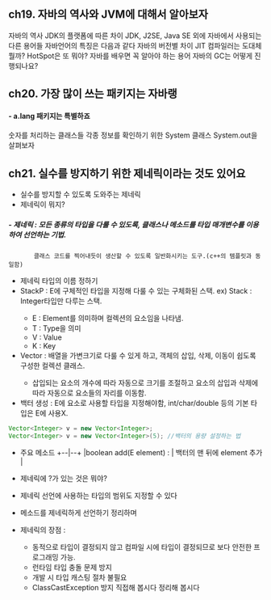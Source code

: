 ## ch19. 자바의 역사와 JVM에 대해서 알아보자
자바의 역사
JDK의 플랫폼에 따른 차이
JDK, J2SE, Java SE 외에 자바에서 사용되는 다른 용어들
자바언어의 특징은 다음과 같다
자바의 버전별 차이
JIT 컴파일러는 도대체 뭘까?
HotSpot은 또 뭐야?
자바를 배우면 꼭 알아야 하는 용어
자바의 GC는 어떻게 진행되나요?


## ch20. 가장 많이 쓰는 패키지는 자바랭
#### - a.lang 패키지는 특별하죠
숫자를 처리하는 클래스들
각종 정보를 확인하기 위한 System 클래스
System.out을 살펴보자



## ch21. 실수를 방지하기 위한 제네릭이라는 것도 있어요
- 실수를 방지할 수 있도록 도와주는 제네릭
- 제네릭이 뭐지?
##### - 제네릭 : 모든 종류의 타입을 다룰 수 있도록, 클래스나 메소드를 타입 매개변수를 이용하여 선언하는 기법.
           클래스 코드를 찍어내듯이 생산할 수 있도록 일반화시키는 도구.(c++의 템플릿과 동일함)
- 제네릭 타입의 이름 정하기
- StackP<E> : E에 구체적인 타입을 지정해 다룰 수 있는 구체화된 스택. ex) Stack<Integer> : Integer타입만 다루는 스택.
  + E : Element를 의미하며 컬렉션의 요소임을 나타냄.
  + T : Type을 의미
  + V : Value
  + K : Key
- Vector<E> : 배열을 가변크기로 다룰 수 있게 하고, 객체의 삽입, 삭제, 이동이 쉽도록 구성한 컬렉션 클래스.
  + 삽입되는 요소의 개수에 따라 자동으로 크기를 조절하고 요소의 삽입과 삭제에 따라 자동으로 요소들의 자리를 이동함.
- 백터 생성 : E에 요소로 사용할 타입을 지정해야함, int/char/double 등의 기본 타입은 E에 사용X.
```java
Vector<Integer> v = new Vector<Integer>;
Vector<Integer> v = new Vector<Integer>(5); //백터의 용량 설정하는 법
```
- 주요 메소드
+--|--+
|boolean add(E element) : | 백터의 맨 뒤에 element 추가 |



- 제네릭에 ?가 있는 것은 뭐야?
- 제네릭 선언에 사용하는 타입의 범위도 지정할 수 있다
- 메소드를 제네릭하게 선언하기
정리하며
- 제네릭의 장점 :
  + 동적으로 타입이 결정되지 않고 컴파일 시에 타입이 결정되므로 보다 안전한 프로그래밍 가능.
  + 런타임 타입 충돌 문제 방지
  + 개발 시 타입 캐스팅 절차 불필요
  + ClassCastException 방지
직접해 봅시다
정리해 봅시다
